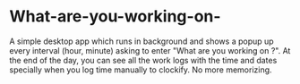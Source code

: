 # What-are-you-working-on-
A simple desktop app which runs in background and shows a popup up every interval (hour, minute) asking to enter "What are you working on ?". At the end of the day, you can see all the work logs with the time and dates specially when you log time manually to clockify. No more memorizing.

